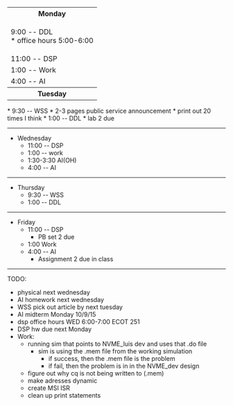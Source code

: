 
<table>
  <tr><th>  Monday  </th></tr>
  <tr><td><p>9:00 -- DDL <br />
                * office hours 5:00-6:00</p></td></tr>
  <tr><td>11:00 -- DSP</td></tr>
  <tr><td>1:00 -- Work</td></tr>
  <tr><td>4:00 -- AI</td></tr>
  <tr><th>  Tuesday  </th></tr>
</table>  
  * 9:30 -- WSS
    * 2-3 pages public service announcement
      * print out 20 times I think
  * 1:00 -- DDL
    * lab 2 due

---
* Wednesday
  * 11:00 -- DSP
  * 1:00 -- work
  * 1:30-3:30 AI(OH)
  * 4:00 -- AI

---
* Thursday
  * 9:30 -- WSS
  * 1:00 -- DDL

---
* Friday
  * 11:00 -- DSP
    * PB set 2 due
  * 1:00 Work
  * 4:00 -- AI
    * Assignment 2 due in class


---
TODO:

* physical next wednesday
* AI homework next wednesday
* WSS pick out article by next tuesday
* AI midterm Monday 10/9/15
* dsp office hours WED 6:00-7:00 ECOT 251
* DSP hw due next Monday 
* Work:
  * running sim that points to NVME_luis dev and uses that .do file
    * sim is using the .mem file from the working simulation
        * if success, then the .mem file is the problem
        * if fail, then the problem is in in the NVME_dev design <adress translations>
  * figure out why cq is not being written to (.mem)
  * make adresses dynamic
  * create MSI ISR
  * clean up print statements
    
